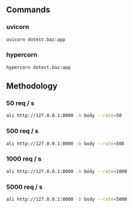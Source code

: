 
## Commands

### uvicorn

```bash
uvicorn dotest.baz:app
```

### hypercorn

```bash
hypercorn dotest.baz:app
```

## Methodology

### 50 req / s
```bash
ali http://127.0.0.1:8000 -b body --rate=50
```
### 500 req / s
```bash
ali http://127.0.0.1:8000 -b body --rate=500
```
### 1000 req / s
```bash
ali http://127.0.0.1:8000 -b body --rate=1000
```
### 5000 req / s
```bash
ali http://127.0.0.1:8000 -b body --rate=5000
```
 